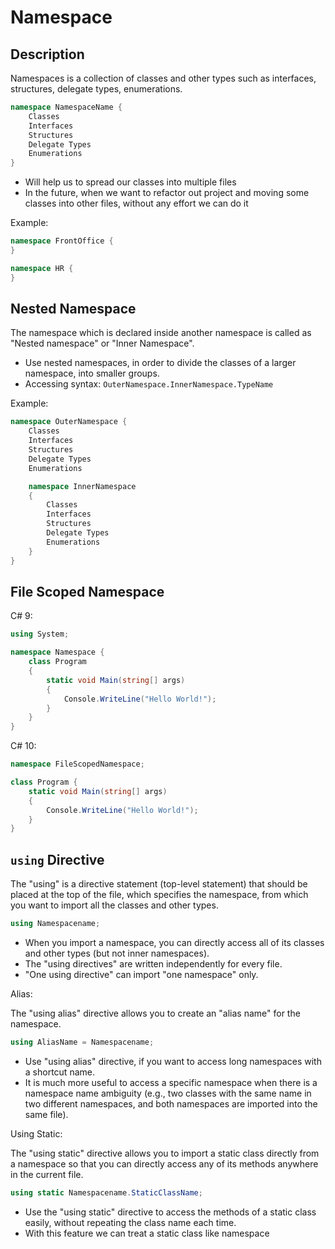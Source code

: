 # Namespace

## Description

Namespaces is a collection of classes and other types such as interfaces, structures, delegate types, enumerations.

```csharp
namespace NamespaceName {
    Classes
    Interfaces
    Structures
    Delegate Types
    Enumerations
}
```

- Will help us to spread our classes into multiple files
- In the future, when we want to refactor out project and moving some classes into other files, without any effort we can do it

Example:

```csharp
namespace FrontOffice {
}

namespace HR {
}
```

## Nested Namespace

The namespace which is declared inside another namespace is called as "Nested namespace" or "Inner Namespace".

- Use nested namespaces, in order to divide the classes of a larger namespace, into smaller groups.
- Accessing syntax: `OuterNamespace.InnerNamespace.TypeName`

Example:

```csharp
namespace OuterNamespace {
    Classes
    Interfaces
    Structures
    Delegate Types
    Enumerations

    namespace InnerNamespace
    {
        Classes
        Interfaces
        Structures
        Delegate Types
        Enumerations
    }
}
```

## File Scoped Namespace

C# 9:

```csharp
using System;

namespace Namespace {
    class Program
    {
        static void Main(string[] args)
        {
            Console.WriteLine("Hello World!");
        }
    }
}
```

C# 10:

```csharp
namespace FileScopedNamespace;

class Program {
    static void Main(string[] args)
    {
        Console.WriteLine("Hello World!");
    }
}
```

## `using` Directive

The "using" is a directive statement (top-level statement) that should be placed at the top of the file, which specifies the namespace, from which you want to import all the classes and other types.

```cs
using Namespacename;
```

- When you import a namespace, you can directly access all of its classes and other types (but not inner namespaces).
- The "using directives" are written independently for every file.
- "One using directive" can import "one namespace" only.

Alias:

The "using alias" directive allows you to create an "alias name" for the namespace.

```cs
using AliasName = Namespacename;
```

- Use "using alias" directive, if you want to access long namespaces with a shortcut name.
- It is much more useful to access a specific namespace when there is a namespace name ambiguity (e.g., two classes with the same name in two different namespaces, and both namespaces are imported into the same file).

Using Static:

The "using static" directive allows you to import a static class directly from a namespace so that you can directly access any of its methods anywhere in the current file.

```cs
using static Namespacename.StaticClassName;
```

- Use the "using static" directive to access the methods of a static class easily, without repeating the class name each time.
- With this feature we can treat a static class like namespace
